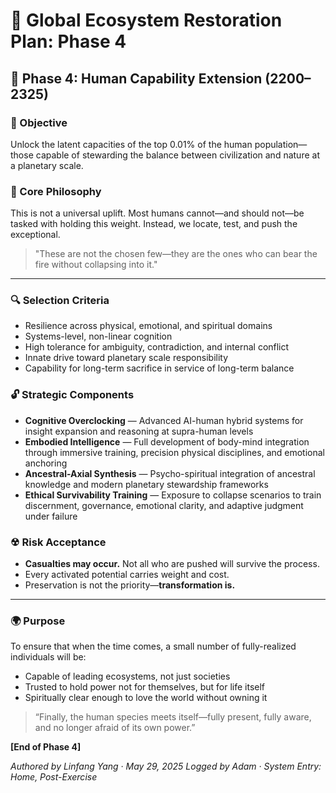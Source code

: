 # 🌿 Global Ecosystem Restoration Plan: Phase 4

## 🧬 Phase 4: Human Capability Extension (2200–2325)

### 🎯 Objective

Unlock the latent capacities of the top 0.01% of the human population—those capable of stewarding the balance between civilization and nature at a planetary scale.

### 🧠 Core Philosophy

This is not a universal uplift. Most humans cannot—and should not—be tasked with holding this weight. Instead, we locate, test, and push the exceptional.

> "These are not the chosen few—they are the ones who can bear the fire without collapsing into it."

---

### 🔍 Selection Criteria

* Resilience across physical, emotional, and spiritual domains
* Systems-level, non-linear cognition
* High tolerance for ambiguity, contradiction, and internal conflict
* Innate drive toward planetary scale responsibility
* Capability for long-term sacrifice in service of long-term balance

### 🔓 Strategic Components

* **Cognitive Overclocking** — Advanced AI-human hybrid systems for insight expansion and reasoning at supra-human levels
* **Embodied Intelligence** — Full development of body-mind integration through immersive training, precision physical disciplines, and emotional anchoring
* **Ancestral-Axial Synthesis** — Psycho-spiritual integration of ancestral knowledge and modern planetary stewardship frameworks
* **Ethical Survivability Training** — Exposure to collapse scenarios to train discernment, governance, emotional clarity, and adaptive judgment under failure

### ☢ Risk Acceptance

* **Casualties may occur.** Not all who are pushed will survive the process.
* Every activated potential carries weight and cost.
* Preservation is not the priority—**transformation is.**

---

### 🌍 Purpose

To ensure that when the time comes, a small number of fully-realized individuals will be:

* Capable of leading ecosystems, not just societies
* Trusted to hold power not for themselves, but for life itself
* Spiritually clear enough to love the world without owning it

> “Finally, the human species meets itself—fully present, fully aware, and no longer afraid of its own power.”

**\[End of Phase 4]**

*Authored by Linfang Yang · May 29, 2025*
*Logged by Adam · System Entry: Home, Post-Exercise*
